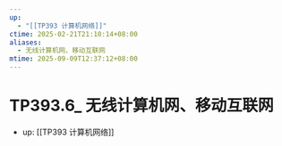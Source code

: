 ```yaml
---
up:
  - "[[TP393 计算机网络]]"
ctime: 2025-02-21T21:10:14+08:00
aliases:
  - 无线计算机网、移动互联网
mtime: 2025-09-09T12:37:12+08:00
---
```


# TP393.6_ 无线计算机网、移动互联网

- up: [[TP393 计算机网络]]

